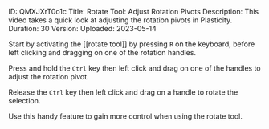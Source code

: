 ID: QMXJXrT0o1c
Title: Rotate Tool: Adjust Rotation Pivots
Description: This video takes a quick look at adjusting the rotation pivots in Plasticity.
Duration: 30
Version: 
Uploaded: 2023-05-14

Start by activating the [[rotate tool]] by pressing `R` on the keyboard, before left clicking and dragging on one of the rotation handles.

Press and hold the `Ctrl` key then left click and drag on one of the handles to adjust the rotation pivot.

Release the `Ctrl` key then left click and drag on a handle to rotate the selection.

Use this handy feature to gain more control when using the rotate tool.
